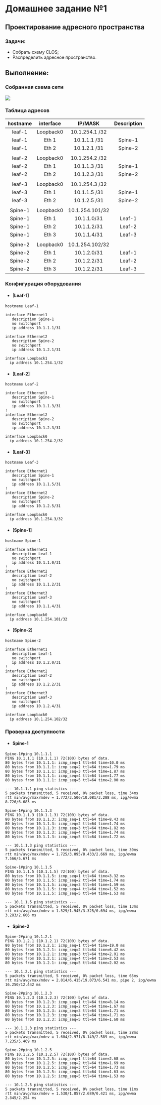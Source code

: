 # Домашнее задание №1
## Проектирование адресного пространства

### Задачи:

- Собрать схему CLOS;
- Распределить адресное пространство.

## Выполнение:

### Собранная схема сети

![](map1.png)


### Таблица адресов

| hostname | interface |   IP/MASK   | Description |
| :------: | :-------: | :----------: | :---------: |
|  leaf-1  | Loopback0 | 10.1.254.1 /32 |            |
|  leaf-1  |  Eth 1  | 10.1.1.1 /31 | Spine-1 |
|  leaf-1  |  Eth 2  | 10.1.2.1 /31 | Spine-2 |
|          |          |              |            |
|  leaf-2  | Loopback0 | 10.1.254.2 /32 |            |
|  leaf-2  |  Eth 1  | 10.1.1.3 /31 | Spine-1 |
|  leaf-2  |  Eth 2  | 10.1.2.3 /31 | Spine-2 |
|          |          |              |            |
|  leaf-3  | Loopback0 | 10.1.254.3 /32 |            |
|  leaf-3  |  Eth 1  | 10.1.1.5 /31 | Spine-1 |
|  leaf-3  |  Eth 2  | 10.1.2.5 /31 | Spine-2 |
|          |          |              |            |
| Spine-1 | Loopback0 | 10.1.254.101/32 |            |
| Spine-1 |  Eth 1    | 10.1.1.0/31 |  Leaf-1  |
| Spine-1 |  Eth 2    | 10.1.1.2/31 |  Leaf-2  |
| Spine-1 |  Eth 3    | 10.1.1.4/31 |  Leaf-3  |
|         |           |             |            |
| Spine-2 | Loopback0 | 10.1.254.102/32 |            |
| Spine-2 |  Eth 1    | 10.1.2.0/31 |  Leaf-1  |
| Spine-2 |  Eth 2    | 10.1.2.2/31 |  Leaf-2  |
| Spine-2 |  Eth 3    | 10.1.2.2/31 |  Leaf-3  |

### Конфигурация оборудования

- #### [Leaf-1]

```
hostname Leaf-1

interface Ethernet1
   description Spine-1
   no switchport
   ip address 10.1.1.1/31

interface Ethernet2
   description Spine-2
   no switchport
   ip address 10.1.2.1/31
  
interface Loopback1
  ip address 10.1.254.1/32
```

- #### [Leaf-2]

```
hostname Leaf-2

interface Ethernet1
   description Spine-1
   no switchport
   ip address 10.1.1.3/31
!
interface Ethernet2
   description Spine-2
   no switchport
   ip address 10.1.2.3/31
  
interface Loopback0
  ip address 10.1.254.2/32
```

- #### [Leaf-3]

```
hostname Leaf-3

interface Ethernet1
   description Spine-1
   no switchport
   ip address 10.1.1.5/31
!
interface Ethernet2
   description Spine-2
   no switchport
   ip address 10.1.2.5/31
  
interface Loopback0
  ip address 10.1.254.3/32
```

- #### [Spine-1]

```
hostname Spine-1

interface Ethernet1
   description Leaf-1
   no switchport
   ip address 10.1.1.0/31
!
interface Ethernet2
   description Leaf-2
   no switchport
   ip address 10.1.1.2/31
!
interface Ethernet3
   description Leaf-3
   no switchport
   ip address 10.1.1.4/31

interface Loopback0
  ip address 10.1.254.101/32
```

- #### [Spine-2]

```
hostname Spine-2

interface Ethernet1
   description Leaf-1
   no switchport
   ip address 10.1.2.0/31
!
interface Ethernet2
   description Leaf-2
   no switchport
   ip address 10.1.2.2/31
!
interface Ethernet3
   description Leaf-3
   no switchport
   ip address 10.1.2.4/31
  
interface Loopback0
  ip address 10.1.254.102/32
```

### Проверка доступности

- #### Spine-1

~~~
Spine-1#ping 10.1.1.1
PING 10.1.1.1 (10.1.1.1) 72(100) bytes of data.
80 bytes from 10.1.1.1: icmp_seq=1 ttl=64 time=10.0 ms
80 bytes from 10.1.1.1: icmp_seq=2 ttl=64 time=1.79 ms
80 bytes from 10.1.1.1: icmp_seq=3 ttl=64 time=1.87 ms
80 bytes from 10.1.1.1: icmp_seq=4 ttl=64 time=1.77 ms
80 bytes from 10.1.1.1: icmp_seq=5 ttl=64 time=2.00 ms

--- 10.1.1.1 ping statistics ---
5 packets transmitted, 5 received, 0% packet loss, time 34ms
rtt min/avg/max/mdev = 1.772/3.506/10.081/3.288 ms, ipg/ewma 8.726/6.683 ms

Spine-1#ping 10.1.1.3
PING 10.1.1.3 (10.1.1.3) 72(100) bytes of data.
80 bytes from 10.1.1.3: icmp_seq=1 ttl=64 time=8.43 ms
80 bytes from 10.1.1.3: icmp_seq=2 ttl=64 time=1.74 ms
80 bytes from 10.1.1.3: icmp_seq=3 ttl=64 time=1.82 ms
80 bytes from 10.1.1.3: icmp_seq=4 ttl=64 time=1.74 ms
80 bytes from 10.1.1.3: icmp_seq=5 ttl=64 time=1.72 ms

--- 10.1.1.3 ping statistics ---
5 packets transmitted, 5 received, 0% packet loss, time 30ms
rtt min/avg/max/mdev = 1.725/3.095/8.433/2.669 ms, ipg/ewma 7.566/5.671 ms

Spine-1#ping 10.1.1.5
PING 10.1.1.5 (10.1.1.5) 72(100) bytes of data.
80 bytes from 10.1.1.5: icmp_seq=1 ttl=64 time=3.32 ms
80 bytes from 10.1.1.5: icmp_seq=2 ttl=64 time=1.74 ms
80 bytes from 10.1.1.5: icmp_seq=3 ttl=64 time=1.59 ms
80 bytes from 10.1.1.5: icmp_seq=4 ttl=64 time=1.52 ms
80 bytes from 10.1.1.5: icmp_seq=5 ttl=64 time=1.53 ms

--- 10.1.1.5 ping statistics ---
5 packets transmitted, 5 received, 0% packet loss, time 13ms
rtt min/avg/max/mdev = 1.529/1.945/3.325/0.694 ms, ipg/ewma 3.283/2.606 ms
~~~

- #### Spine-2

~~~
Spine-2#ping 10.1.2.1
PING 10.1.2.1 (10.1.2.1) 72(100) bytes of data.
80 bytes from 10.1.2.1: icmp_seq=1 ttl=64 time=19.0 ms
80 bytes from 10.1.2.1: icmp_seq=2 ttl=64 time=6.42 ms
80 bytes from 10.1.2.1: icmp_seq=3 ttl=64 time=2.01 ms
80 bytes from 10.1.2.1: icmp_seq=4 ttl=64 time=2.53 ms
80 bytes from 10.1.2.1: icmp_seq=5 ttl=64 time=2.02 ms

--- 10.1.2.1 ping statistics ---
5 packets transmitted, 5 received, 0% packet loss, time 65ms
rtt min/avg/max/mdev = 2.014/6.415/19.073/6.541 ms, pipe 2, ipg/ewma 16.250/12.442 ms

Spine-2#ping 10.1.2.3
PING 10.1.2.3 (10.1.2.3) 72(100) bytes of data.
80 bytes from 10.1.2.3: icmp_seq=1 ttl=64 time=8.14 ms
80 bytes from 10.1.2.3: icmp_seq=2 ttl=64 time=1.67 ms
80 bytes from 10.1.2.3: icmp_seq=3 ttl=64 time=1.71 ms
80 bytes from 10.1.2.3: icmp_seq=4 ttl=64 time=1.71 ms
80 bytes from 10.1.2.3: icmp_seq=5 ttl=64 time=1.60 ms

--- 10.1.2.3 ping statistics ---
5 packets transmitted, 5 received, 0% packet loss, time 28ms
rtt min/avg/max/mdev = 1.604/2.971/8.149/2.589 ms, ipg/ewma 7.235/5.469 ms

Spine-2#ping 10.1.2.5
PING 10.1.2.5 (10.1.2.5) 72(100) bytes of data.
80 bytes from 10.1.2.5: icmp_seq=1 ttl=64 time=2.68 ms
80 bytes from 10.1.2.5: icmp_seq=2 ttl=64 time=1.69 ms
80 bytes from 10.1.2.5: icmp_seq=3 ttl=64 time=1.73 ms
80 bytes from 10.1.2.5: icmp_seq=4 ttl=64 time=1.63 ms
80 bytes from 10.1.2.5: icmp_seq=5 ttl=64 time=1.53 ms

--- 10.1.2.5 ping statistics ---
5 packets transmitted, 5 received, 0% packet loss, time 11ms
rtt min/avg/max/mdev = 1.530/1.857/2.689/0.421 ms, ipg/ewma 2.845/2.254 ms

~~~
